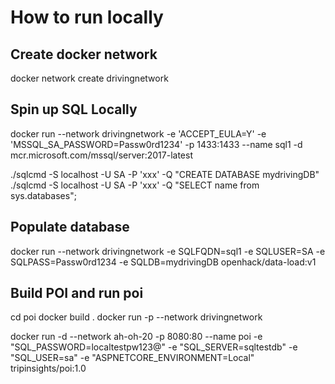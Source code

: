 # How to run locally

## Create docker network

docker network create drivingnetwork

## Spin up SQL Locally

docker run --network drivingnetwork -e 'ACCEPT_EULA=Y' -e 'MSSQL_SA_PASSWORD=Passw0rd1234' -p 1433:1433 --name sql1 -d mcr.microsoft.com/mssql/server:2017-latest 

./sqlcmd -S localhost -U SA -P 'xxx' -Q "CREATE DATABASE mydrivingDB"
./sqlcmd -S localhost -U SA -P 'xxx' -Q "SELECT name from sys.databases";

## Populate database
docker run --network drivingnetwork -e SQLFQDN=sql1 -e SQLUSER=SA -e SQLPASS=Passw0rd1234 -e SQLDB=mydrivingDB openhack/data-load:v1

## Build POI and run poi
cd poi
docker build .
docker run -p --network drivingnetwork

docker run -d --network ah-oh-20 -p 8080:80 --name poi -e "SQL_PASSWORD=localtestpw123@" -e "SQL_SERVER=sqltestdb" -e "SQL_USER=sa" -e "ASPNETCORE_ENVIRONMENT=Local" tripinsights/poi:1.0